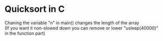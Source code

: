 # Quicksort in C
Chaning the variable "n" in main() changes the length of the array  
(If you want it non-slowed down you can remove or lower "usleep(40000)" in the function part)  
